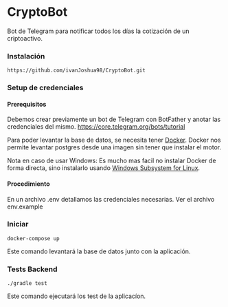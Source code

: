 # CryptoBot
Bot de Telegram para notificar todos los días la cotización de un criptoactivo.


### Instalación
```
https://github.com/ivanJoshua98/CryptoBot.git
```

### Setup de credenciales
#### Prerequisitos
Debemos crear previamente un bot de Telegram con BotFather y anotar las credenciales del mismo. https://core.telegram.org/bots/tutorial

Para poder levantar la base de datos, se necesita tener [Docker](http://www.docker.com). Docker nos permite levantar postgres desde una imagen sin tener que instalar el motor.

Nota en caso de usar Windows: Es mucho mas facil no instalar Docker de forma directa, sino instalarlo usando [Windows Subsystem for Linux](http://www.learn.microsoft.com/en-us/windows/wsl/install).

#### Procedimiento
En un archivo .env detallamos las credenciales necesarias. Ver el archivo env.example

### Iniciar
```
docker-compose up
```
Este comando levantará la base de datos junto con la aplicación.

### Tests Backend
```
./gradle test
```
Este comando ejecutará los test de la aplicacíon.
